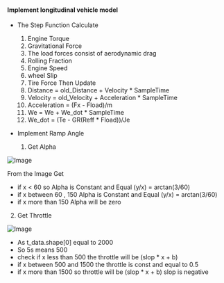 #### Implement longitudinal vehicle model

- The Step Function Calculate
  1. Engine Torque
  2. Gravitational Force
  3. The load forces consist of aerodynamic drag
  4. Rolling Fraction
  5. Engine Speed 
  6. wheel Slip 
  7. Tire Force 
  Then Update
  8. Distance = old_Distance + Velocity * SampleTime
  9. Velocity = old_Velocity + Acceleration * SampleTime
  10. Acceleration = (Fx - Fload)/m
  11. We = We + We_dot * SampleTime
  12. We_dot = (Te - GR(Reff * Fload))/Je

- Implement Ramp Angle 
  1. Get Alpha

![Image](https://raw.githubusercontent.com/Nada8773/Self-Driving-Car/master/Introduction%20to%20Self-Driving%20Cars/Week4/Longitudinal_Vehicle_Model/Image/Alpha.PNG?token=AICENQYOFBHLI6S3MEO6LC27CYBUA)

   From the Image Get
   - if x < 60 so Alpha is Constant and Equal (y/x) = arctan(3/60)
   - if x between 60 , 150 Alpha is Constant and Equal (y/x) = arctan(3/60)
   - if x more than 150 Alpha will be zero

2. Get Throttle

![Image](https://raw.githubusercontent.com/Nada8773/Self-Driving-Car/master/Introduction%20to%20Self-Driving%20Cars/Week4/Longitudinal_Vehicle_Model/Image/Throttle.PNG?token=AICENQ67RDM6GDUG3M6AAJK7CYB2O)

   - As t_data.shape[0] equal to 2000
   - So 5s means 500
   - check if x less than 500 the throttle will be (slop * x + b)
   - if x between 500 and 1500 the throttle is const and equal to 0.5
   - if x more than 1500 so throttle will be (slop * x + b) slop is negative

